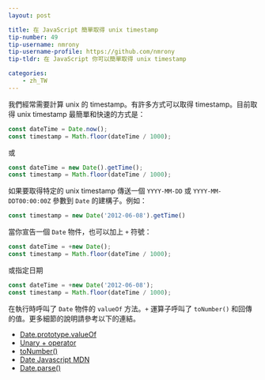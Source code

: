 ```yaml
---
layout: post

title: 在 JavaScript 簡單取得 unix timestamp
tip-number: 49
tip-username: nmrony
tip-username-profile: https://github.com/nmrony
tip-tldr: 在 JavaScript 你可以簡單取得 unix timestamp

categories:
    - zh_TW
---
```


我們經常需要計算 unix 的 timestamp。有許多方式可以取得 timestamp。目前取得 unix timestamp 最簡單和快速的方式是：

```js
const dateTime = Date.now();
const timestamp = Math.floor(dateTime / 1000);
```

或

```js
const dateTime = new Date().getTime();
const timestamp = Math.floor(dateTime / 1000);
```

如果要取得特定的 unix timestamp 傳送一個 `YYYY-MM-DD` 或 `YYYY-MM-DDT00:00:00Z` 參數到 `Date` 的建構子。例如：

```js
const timestamp = new Date('2012-06-08').getTime()
```

當你宣告一個 `Date` 物件，也可以加上 `+` 符號：

```js
const dateTime = +new Date();
const timestamp = Math.floor(dateTime / 1000);
```
或指定日期

```js
const dateTime = +new Date('2012-06-08');
const timestamp = Math.floor(dateTime / 1000);
```
在執行時呼叫了 `Date` 物件的 `valueOf` 方法。`+` 運算子呼叫了 `toNumber()` 和回傳的值。更多細節的說明請參考以下的連結。

* [Date.prototype.valueOf](http://es5.github.io/#x15.9.5.8)
* [Unary + operator](http://es5.github.io/#x11.4.6)
* [toNumber()](http://es5.github.io/#x9.3)
* [Date Javascript MDN](https://developer.mozilla.org/en-US/docs/Web/JavaScript/Reference/Global_Objects/Date)
* [Date.parse()](https://developer.mozilla.org/en-US/docs/Web/JavaScript/Reference/Global_Objects/Date/parse)
